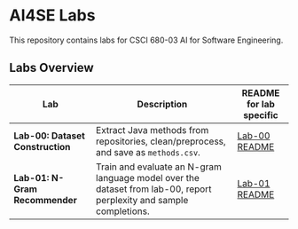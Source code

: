 # AI4SE Labs

This repository contains labs for CSCI 680-03 AI for Software Engineering.  

## Labs Overview

| Lab | Description | README for lab specific |
|-----|-------------|------------------------|
| **Lab-00: Dataset Construction** | Extract Java methods from repositories, clean/preprocess, and save as `methods.csv`. | [Lab-00 README](./PLM/README.md) |
| **Lab-01: N-Gram Recommender** | Train and evaluate an N-gram language model over the dataset from lab-00, report perplexity and sample completions. | [Lab-01 README](./PLM/README.md) |
